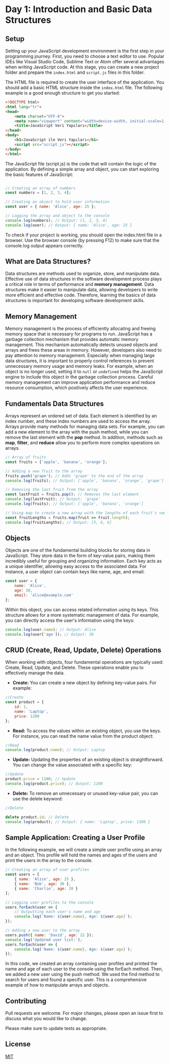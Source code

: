 # Day 1: Introduction and Basic Data Structures

## Setup

Setting up your JavaScript development environment is the first step in your programming journey. First, you need to choose a text editor to use. Popular IDEs like Visual Studio Code, Sublime Text or Atom offer several advantages when writing JavaScript code. At this stage, you can create a new project folder and prepare the `index.html` and `script.js` files in this folder.

The HTML file is required to create the user interface of the application. You should add a basic HTML structure inside the `index.html` file. The following example is a good enough structure to get you started:

```html
<!DOCTYPE html>
<html lang="tr">
<head>
    <meta charset="UTF-8">
    <meta name="viewport" content="width=device-width, initial-scale=1.0">
    <title>JavaScript Veri Yapıları</title>
</head>
<body>
    <h1>JavaScript ile Veri Yapıları</h1>
    <script src="script.js"></script>
</body>
</html>
```

The JavaScript file (script.js) is the code that will contain the logic of the application. By defining a simple array and object, you can start exploring the basic features of JavaScript:

```javascript

// Creating an array of numbers
const numbers = [1, 2, 3, 4];

// Creating an object to hold user information
const user = { name: 'Alice', age: 25 };

// Logging the array and object to the console
console.log(numbers); // Output: [1, 2, 3, 4]
console.log(user); // Output: { name: 'Alice', age: 25 }

```

To check if your project is working, you should open the index.html file in a browser. Use the browser console (by pressing F12) to make sure that the console.log output appears correctly.

## What are Data Structures?

Data structures are methods used to organize, store, and manipulate data. Effective use of data structures in the software development process plays a critical role in terms of performance and **memory management**. Data structures make it easier to manipulate data, allowing developers to write more efficient and effective code. Therefore, learning the basics of data structures is important for developing software development skills.

## Memory Management

Memory management is the process of efficiently allocating and freeing memory space that is necessary for programs to run. JavaScript has a garbage collection mechanism that provides automatic memory management. This mechanism automatically detects unused objects and arrays and frees these areas in memory. However, developers also need to pay attention to memory management. Especially when managing large data structures, it is important to properly control references to prevent unnecessary memory usage and memory leaks. For example, when an object is no longer used, setting it to `null` or `undefined` helps the JavaScript engine to include this object in the garbage collection process. Careful memory management can improve application performance and reduce resource consumption, which positively affects the user experience.


## Fundamentals Data Structures
Arrays represent an ordered set of data. Each element is identified by an index number, and these index numbers are used to access the array. Arrays provide many methods for managing data sets. For example, you can add a new element to the array with the push method, while you can remove the last element with the **pop** method. In addition, methods such as **map**, **filter**, and **reduce** allow you to perform more complex operations on arrays.

```javascript
// Array of fruits
const fruits = ['apple', 'banana', 'orange'];

// Adding a new fruit to the array
fruits.push('grape'); // Adds 'grape' to the end of the array
console.log(fruits); // Output: ['apple', 'banana', 'orange', 'grape']

// Removing the last fruit from the array
const lastFruit = fruits.pop(); // Removes the last element
console.log(lastFruit); // Output: 'grape'
console.log(fruits); // Output: ['apple', 'banana', 'orange']

// Using map to create a new array with the lengths of each fruit's name
const fruitLengths = fruits.map(fruit => fruit.length);
console.log(fruitLengths); // Output: [5, 6, 6]
```

## Objects

Objects are one of the fundamental building blocks for storing data in JavaScript. They store data in the form of key-value pairs, making them incredibly useful for grouping and organizing information. Each key acts as a unique identifier, allowing easy access to the associated data. For instance, a user object can contain keys like name, age, and email:

```javascript
const user = {
    name: 'Alice',
    age: 30,
    email: 'alice@example.com'
};
```
Within this object, you can access related information using its keys. This structure allows for a more systematic management of data. For example, you can directly access the user's information using the keys:

```javascript
console.log(user.name); // Output: Alice
console.log(user['age']); // Output: 30
```

## CRUD (Create, Read, Update, Delete) Operations

When working with objects, four fundamental operations are typically used: Create, Read, Update, and Delete. These operations enable you to effectively manage the data.

- **Create:** You can create a new object by defining key-value pairs. For example:

```javascript
//Create
const product = {
    id: 1,
    name: 'Laptop',
    price: 1200
};
```

- **Read:** To access the values within an existing object, you use the keys. For instance, you can read the name value from the product object:

```javascript
//Read
console.log(product.name); // Output: Laptop
```
- **Update:** Updating the properties of an existing object is straightforward. You can change the value associated with a specific key:

```javascript
//Update
product.price = 1100; // Update
console.log(product.price); // Output: 1100

```

- **Delete:** To remove an unnecessary or unused key-value pair, you can use the delete keyword:

```javascript
//Delete

delete product.id; // Delete
console.log(product); // Output: { name: 'Laptop', price: 1100 }


```


## Sample Application: Creating a User Profile

In the following example, we will create a simple user profile using an array and an object. This profile will hold the names and ages of the users and print the users in the array to the console.

```javascript
// Creating an array of user profiles
const users = [
    { name: 'Alice', age: 25 },
    { name: 'Bob', age: 30 },
    { name: 'Charlie', age: 28 }
];

// Logging user profiles to the console
users.forEach(user => {
    // Outputting each user's name and age
    console.log(`Name: ${user.name}, Age: ${user.age}`);
});

// Adding a new user to the array
users.push({ name: 'David', age: 22 });
console.log('Updated user list:');
users.forEach(user => {
    console.log(`Name: ${user.name}, Age: ${user.age}`);
});
```
In this code, we created an array containing user profiles and printed the name and age of each user to the console using the forEach method. Then, we added a new user using the push method. We used the find method to search for users and found a specific user. This is a comprehensive example of how to manipulate arrays and objects.


## Contributing

Pull requests are welcome. For major changes, please open an issue first
to discuss what you would like to change.

Please make sure to update tests as appropriate.

## License

[MIT](https://choosealicense.com/licenses/mit/)